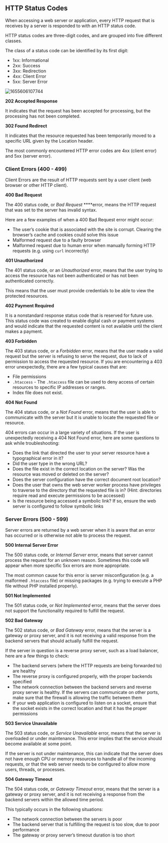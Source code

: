 ## HTTP Status Codes

When accessing a web server or application, every HTTP request that is receives by a server is responded to with an HTTP status code. 

HTTP status codes are three-digit codes, and are grouped into five different classes.

The class of a status code can be identified by its first digit:

- 1xx: Informational
- 2xx: Success
- 3xx: Redirection
- 4xx: Client Error
- 5xx: Server Error

![1655606107744](https://user-images.githubusercontent.com/68123282/176370430-0e44b864-c0c5-4b33-aaef-1c756b5df753.jpg)

**202 Accepted Response**

It indicates that the request has been accepted for processing, but the processing has not been completed.

**302 Found Redirect**

It indicates that the resource requested has been temporarily moved to a specific URL given by the Location header.

The most commonly encountered HTTP error codes are 4xx (client error) and 5xx (server error).

### Client Errors (400 - 499)

Client Errors are the result of HTTP requests sent by a user client (web browser or other HTTP client).

**400 Bad Request** 

The 400 status code, or *Bad Request* ****error, means the HTTP request that was set to the server has invalid syntax.

Here are a few examples of when a 400 Bad Request error might occur:

- The user’s cookie that is associated with the site is corrupt. Clearing the browser’s cache and cookies could solve this issue
- Malformed request due to a faulty browser
- Malformed request due to human error when manually forming HTTP requests (e.g. using `curl` incorrectly)

**401 Unauthorized**

The 401 status code, or an *Unauthorized* error, means that the user trying to access the resource has not been authenticated or has not been authenticated correctly. 

This means that the user must provide credentials to be able to view the protected resources.

**402 Payment Required**

It is a nonstandard response status code that is reserved for future use. This status code was created to enable digital cash or payment systems and would indicate that the requested content is not available until the client makes a payment.

**403 Forbidden**

The 403 status code, or a *Forbidden* error, means that the user made a valid request but the server is refusing to serve the request, due to lack of permission to access the requested resource. If you are encountering a 403 error unexpectedly, there are a few typical causes that are:

- File permissions
- `.htaccess` - The `.htaccess` file can be used to deny access of certain resources to specific IP addresses or ranges.
- Index file does not exist.

**404 Not Found**

The 404 status code, or a *Not Found* error, means that the user is able to communicate with the server but it is unable to locate the requested file or resource.

404 errors can occur in a large variety of situations. If the user is unexpectedly receiving a 404 Not Found error, here are some questions to ask while troubleshooting:

- Does the link that directed the user to your server resource have a typographical error in it?
- Did the user type in the wrong URL?
- Does the file exist in the correct location on the server? Was the resource was moved or deleted on the server?
- Does the server configuration have the correct document root location?
- Does the user that owns the web server worker process have privileges to traverse to the directory that the requested file is in? (Hint: directories require read and execute permissions to be accessed)
- Is the resource being accessed a symbolic link? If so, ensure the web server is configured to follow symbolic links

### Server Errors (500 - 599)

Server errors are returned by a web server when it is aware that an error has occurred or is otherwise not able to process the request.

**500 Internal Server Error**

The 500 status code, or *Internal Server* error, means that server cannot process the request for an unknown reason. Sometimes this code will appear when more specific 5xx errors are more appropriate.

The most common cause for this error is server misconfiguration (e.g. a malformed `.htaccess` file) or missing packages (e.g. trying to execute a PHP file without PHP installed properly).

**501 Not Implemented**

The 501 status code, or *Not Implemented* error, means that the server does not support the functionality required to fulfill the request.

**502 Bad Gateway**

The 502 status code, or *Bad Gateway* error, means that the server is a gateway or proxy server, and it is not receiving a valid response from the backend servers that should actually fulfill the request.

If the server in question is a reverse proxy server, such as a load balancer, here are a few things to check:

- The backend servers (where the HTTP requests are being forwarded to) are healthy
- The reverse proxy is configured properly, with the proper backends specified
- The network connection between the backend servers and reverse proxy server is healthy. If the servers can communicate on other ports, make sure that the firewall is allowing the traffic between them
- If your web application is configured to listen on a socket, ensure that the socket exists in the correct location and that it has the proper permissions

**503 Service Unavailable**

The 503 status code, or *Service Unavailable* error, means that the server is overloaded or under maintenance. This error implies that the service should become available at some point.

If the server is not under maintenance, this can indicate that the server does not have enough CPU or memory resources to handle all of the incoming requests, or that the web server needs to be configured to allow more users, threads, or processes.

**504 Gateway Timeout**

The 504 status code, or *Gateway Timeout* error, means that the server is a gateway or proxy server, and it is not receiving a response from the backend servers within the allowed time period.

This typically occurs in the following situations:

- The network connection between the servers is poor
- The backend server that is fulfilling the request is too slow, due to poor performance
- The gateway or proxy server’s timeout duration is too short
